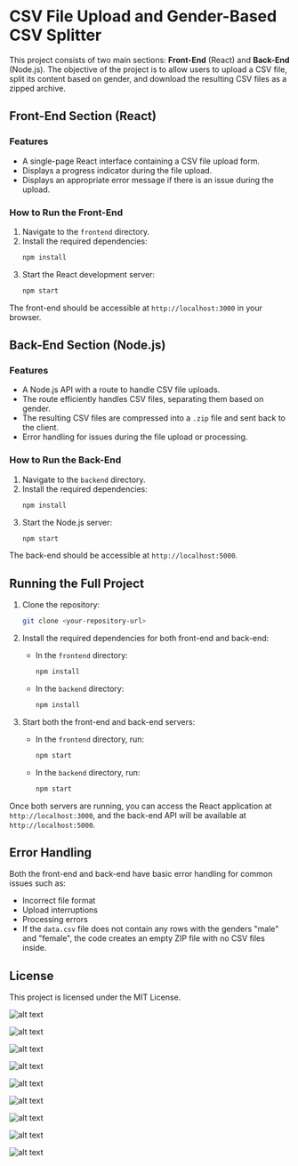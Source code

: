 
# CSV File Upload and Gender-Based CSV Splitter

This project consists of two main sections: **Front-End** (React) and **Back-End** (Node.js). The objective of the project is to allow users to upload a CSV file, split its content based on gender, and download the resulting CSV files as a zipped archive.

## Front-End Section (React)

### Features
- A single-page React interface containing a CSV file upload form.
- Displays a progress indicator during the file upload.
- Displays an appropriate error message if there is an issue during the upload.

### How to Run the Front-End
1. Navigate to the `frontend` directory.
2. Install the required dependencies:
   ```bash
   npm install
   ```
3. Start the React development server:
   ```bash
   npm start
   ```

The front-end should be accessible at `http://localhost:3000` in your browser.

## Back-End Section (Node.js)

### Features
- A Node.js API with a route to handle CSV file uploads.
- The route efficiently handles CSV files, separating them based on gender.
- The resulting CSV files are compressed into a `.zip` file and sent back to the client.
- Error handling for issues during the file upload or processing.

### How to Run the Back-End
1. Navigate to the `backend` directory.
2. Install the required dependencies:
   ```bash
   npm install
   ```
3. Start the Node.js server:
   ```bash
   npm start
   ```

The back-end should be accessible at `http://localhost:5000`.

## Running the Full Project

1. Clone the repository:
   ```bash
   git clone <your-repository-url>
   ```
2. Install the required dependencies for both front-end and back-end:
   - In the `frontend` directory:
     ```bash
     npm install
     ```
   - In the `backend` directory:
     ```bash
     npm install
     ```

3. Start both the front-end and back-end servers:
   - In the `frontend` directory, run:
     ```bash
     npm start
     ```
   - In the `backend` directory, run:
     ```bash
     npm start
     ```

Once both servers are running, you can access the React application at `http://localhost:3000`, and the back-end API will be available at `http://localhost:5000`.

## Error Handling

Both the front-end and back-end have basic error handling for common issues such as:
- Incorrect file format
- Upload interruptions
- Processing errors
- If the `data.csv` file does not contain any rows with the genders "male" and "female", the code creates an empty ZIP file with no CSV files inside.

## License

This project is licensed under the MIT License.


![alt text](image-1.png)

![alt text](image-7.png)

![alt text](image-8.png)

![alt text](image-9.png)

![alt text](image-3.png)

![alt text](image-4.png)

![alt text](image-5.png)

![alt text](image-6.png)

![alt text](image-10.png)